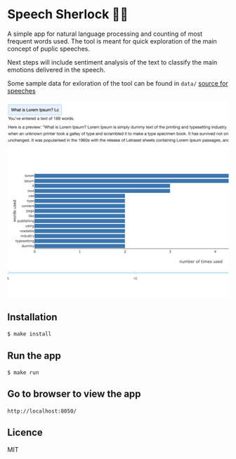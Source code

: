 # Speech Sherlock :male_detective:	

A simple app for natural language processing and counting of most frequent words used.
The tool is meant for quick exploration of the main concept of puplic speeches.

Next steps will include sentiment analysis of the text to classify the main emotions delivered in the speech.

Some sample data for exloration of the tool can be found in `data/`
[source for speeches](https://www.fridaysforfuture.org/greta-speeches)


![App Overview](/images/overview.jpg)


## Installation
```
$ make install
```

## Run the app
```
$ make run
```

## Go to browser to view the app
```
http://localhost:8050/
```

## Licence
MIT

